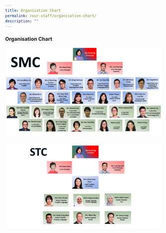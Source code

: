 ```yaml
---
title: Organisation Chart
permalink: /our-staff/organisation-chart/
description: ""
---
```

### **Organisation Chart**

![](/images/Organisation%20Chart%202023-09Jan-SMC.jpg)

![](/images/Organisation%20Chart%202023-09Jan-STC.jpg)